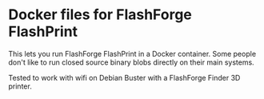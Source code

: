 # Docker files for FlashForge FlashPrint

This lets you run FlashForge FlashPrint in a Docker container. Some people
don't like to run closed source binary blobs directly on their main
systems.

Tested to work with wifi on Debian Buster with a FlashForge Finder 3D printer.

